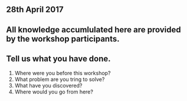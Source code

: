 ## 28th April 2017

## All knowledge accumlulated here are provided by the workshop participants.

## Tell us what you have done.

1. Where were you before this workshop?
2. What problem are you tring to solve?
3. What have you discovered?
4. Where would you go from here?
